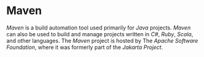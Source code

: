 # Maven
*Maven* is a build automation tool used primarily for *Java* projects. *Maven* can also be used to build and manage projects written in *C#*, *Ruby*, *Scala*, and other languages. The *Maven* project is hosted by The *Apache Software Foundation*, where it was formerly part of the *Jakarta Project*. 